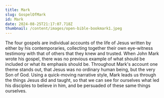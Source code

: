 ```yaml
---
title: Mark
slug: GospelOfMark
id: Mark
date: 2024-08-25T21:17:07.718Z
thumbnail: /content/images/open-bible-bookmark1.jpeg
---
```

The four gospels are individual accounts of the life of Jesus written by either by his contemporaries, collecting together their own eye-witness testimony with that of others that they knew and trusted. When John Mark wrote his gospel, there was no previous example of what should be included or what its emphasis should be. Throughout Mark's account one theme stands out, that Jesus was no ordinary human being, but the very Son of God. Using a quick-moving narrative style,  Mark leads us through the things Jesus did and taught, so that we can see for ourselves what led his disciples to believe in him, and be persuaded of these same things ourselves.